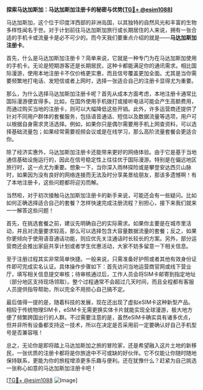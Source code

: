 **探索马达加斯加：马达加斯加注册卡的秘密与优势[[TG💪+ @esim1088](https://t.me/s/esim1088)]**

马达加斯加，这个位于印度洋西部的非洲岛国，以其独特的自然风光和丰富的生物多样性闻名于世。对于计划前往马达加斯加旅行或长期居住的人来说，拥有一张合适的手机卡或流量卡是必不可少的。而今天我们要重点介绍的就是——**马达加斯加注册卡**。

首先，什么是马达加斯加注册卡？简单来说，它就是一种专门为在马达加斯加使用的手机卡。无论是短期游客还是长期居民，这种卡都能满足你的通讯需求。相比国际漫游，使用本地注册卡不仅价格更实惠，而且信号覆盖更加全面。尤其是当你需要频繁地打电话、发短信或者上网时，选择一张适合自己的注册卡显得尤为重要。

那么，为什么选择马达加斯加注册卡呢？首先从成本方面考虑，本地注册卡通常比国际漫游便宜得多。比如，在国外使用手机拨打或接听电话可能会产生高额费用，而通过购买当地的注册卡，则可以大幅降低这些开销。此外，许多运营商还提供了针对不同用户群体的套餐服务，包括语音通话、短信以及数据流量等选项，用户可以根据自身需求灵活选择。例如，如果你只是偶尔需要用手机上网查资料，可以选择基础流量包；如果经常需要视频会议或是在线学习，那么高阶流量套餐会更适合你。

除了经济实惠外，马达加斯加注册卡还能带来更好的网络体验。由于它是基于当地通信基础设施运行的，因此在信号稳定性上往往优于国际漫游。特别是在偏远地区旅行时，这一点尤为重要。想象一下，当你深入雨林探险或是攀登安达西贝山脉时，如果因为没有良好的网络连接而无法及时分享美景给朋友，那该多遗憾啊！有了本地注册卡，这些问题都将迎刃而解。

当然啦，对于初次接触马达加斯加注册卡的新手来说，可能还会有一些疑问。比如如何正确选择适合自己的套餐？怎样快速完成注册流程？别担心，接下来我们就来一一解答这些问题！

首先，在挑选套餐之前，建议先明确自己的实际需求。如果你主要是在城市里活动，并且对流量要求较高，那么可以选择包含大容量数据流量的套餐；反之，如果你更倾向于使用语音通话功能，则应优先关注通话时长较长的方案。另外，部分运营商还会推出家庭共享计划或者学生优惠活动，大家不妨多留意一下相关信息。

至于注册过程其实非常简单快捷。一般来说，只需准备好护照或者其他有效身份证件即可完成实名认证。具体操作步骤如下：首先访问当地运营商官网或线下营业厅，填写相关信息提交审核；待审核通过后，工作人员会将SIM卡邮寄到指定地址（部分地区支持现场领取）。整个过程通常不会超过几天时间，而且全程都有客服人员提供指导帮助，所以完全不用担心自己搞不定。

最后值得一提的是，随着科技的发展，现在还出现了虚拟eSIM卡这种新型产品。相较于传统物理SIM卡，eSIM卡无需更换实体卡片就能实现全球漫游，极大地方便了频繁跨国出行的人群。不过需要注意的是，虽然eSIM卡确实具有诸多优点，但并非所有设备都支持这一技术，所以在决定是否采用前一定要确认好自己手机型号是否兼容哦！

总之，无论你是即将踏上马达加斯加之旅的冒险家，还是希望融入这片土地的新移民，一张优质的注册卡都将是你旅途中不可或缺的好伙伴。它不仅能让你随时随地保持联系，更能为你的旅程增添更多乐趣与便利。还在犹豫什么？赶紧为自己挑选一张称心如意的马达加斯加注册卡吧！

[[TG💪+ @esim1088](https://t.me/s/esim1088) ![Image](https://i.postimg.cc/4NQfJmqS/Snipaste-2025-05-13-00-14-12.png)]